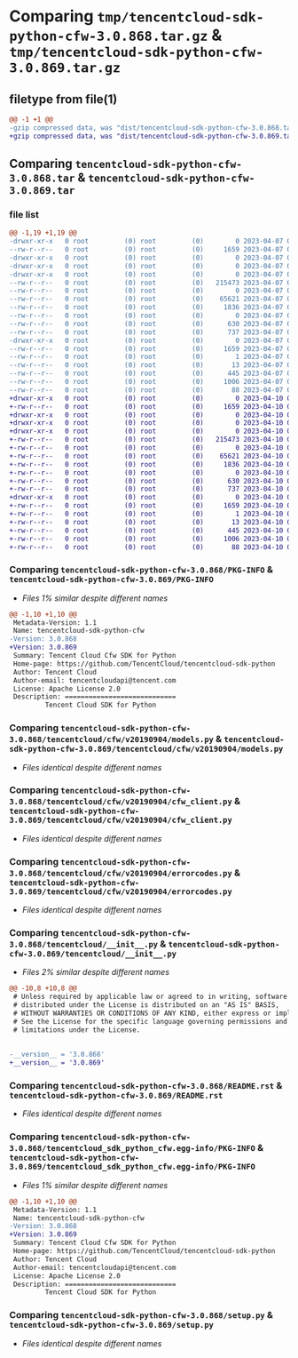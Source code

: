 # Comparing `tmp/tencentcloud-sdk-python-cfw-3.0.868.tar.gz` & `tmp/tencentcloud-sdk-python-cfw-3.0.869.tar.gz`

## filetype from file(1)

```diff
@@ -1 +1 @@
-gzip compressed data, was "dist/tencentcloud-sdk-python-cfw-3.0.868.tar", last modified: Fri Apr  7 00:23:41 2023, max compression
+gzip compressed data, was "dist/tencentcloud-sdk-python-cfw-3.0.869.tar", last modified: Mon Apr 10 02:57:50 2023, max compression
```

## Comparing `tencentcloud-sdk-python-cfw-3.0.868.tar` & `tencentcloud-sdk-python-cfw-3.0.869.tar`

### file list

```diff
@@ -1,19 +1,19 @@
-drwxr-xr-x   0 root         (0) root         (0)        0 2023-04-07 00:23:41.000000 tencentcloud-sdk-python-cfw-3.0.868/
--rw-r--r--   0 root         (0) root         (0)     1659 2023-04-07 00:23:41.000000 tencentcloud-sdk-python-cfw-3.0.868/PKG-INFO
-drwxr-xr-x   0 root         (0) root         (0)        0 2023-04-07 00:23:41.000000 tencentcloud-sdk-python-cfw-3.0.868/tencentcloud/
-drwxr-xr-x   0 root         (0) root         (0)        0 2023-04-07 00:23:41.000000 tencentcloud-sdk-python-cfw-3.0.868/tencentcloud/cfw/
-drwxr-xr-x   0 root         (0) root         (0)        0 2023-04-07 00:23:41.000000 tencentcloud-sdk-python-cfw-3.0.868/tencentcloud/cfw/v20190904/
--rw-r--r--   0 root         (0) root         (0)   215473 2023-04-07 00:23:41.000000 tencentcloud-sdk-python-cfw-3.0.868/tencentcloud/cfw/v20190904/models.py
--rw-r--r--   0 root         (0) root         (0)        0 2023-04-07 00:23:41.000000 tencentcloud-sdk-python-cfw-3.0.868/tencentcloud/cfw/v20190904/__init__.py
--rw-r--r--   0 root         (0) root         (0)    65621 2023-04-07 00:23:41.000000 tencentcloud-sdk-python-cfw-3.0.868/tencentcloud/cfw/v20190904/cfw_client.py
--rw-r--r--   0 root         (0) root         (0)     1836 2023-04-07 00:23:41.000000 tencentcloud-sdk-python-cfw-3.0.868/tencentcloud/cfw/v20190904/errorcodes.py
--rw-r--r--   0 root         (0) root         (0)        0 2023-04-07 00:23:41.000000 tencentcloud-sdk-python-cfw-3.0.868/tencentcloud/cfw/__init__.py
--rw-r--r--   0 root         (0) root         (0)      630 2023-04-07 00:23:41.000000 tencentcloud-sdk-python-cfw-3.0.868/tencentcloud/__init__.py
--rw-r--r--   0 root         (0) root         (0)      737 2023-04-07 00:23:41.000000 tencentcloud-sdk-python-cfw-3.0.868/README.rst
-drwxr-xr-x   0 root         (0) root         (0)        0 2023-04-07 00:23:41.000000 tencentcloud-sdk-python-cfw-3.0.868/tencentcloud_sdk_python_cfw.egg-info/
--rw-r--r--   0 root         (0) root         (0)     1659 2023-04-07 00:23:41.000000 tencentcloud-sdk-python-cfw-3.0.868/tencentcloud_sdk_python_cfw.egg-info/PKG-INFO
--rw-r--r--   0 root         (0) root         (0)        1 2023-04-07 00:23:41.000000 tencentcloud-sdk-python-cfw-3.0.868/tencentcloud_sdk_python_cfw.egg-info/dependency_links.txt
--rw-r--r--   0 root         (0) root         (0)       13 2023-04-07 00:23:41.000000 tencentcloud-sdk-python-cfw-3.0.868/tencentcloud_sdk_python_cfw.egg-info/top_level.txt
--rw-r--r--   0 root         (0) root         (0)      445 2023-04-07 00:23:41.000000 tencentcloud-sdk-python-cfw-3.0.868/tencentcloud_sdk_python_cfw.egg-info/SOURCES.txt
--rw-r--r--   0 root         (0) root         (0)     1006 2023-04-07 00:23:41.000000 tencentcloud-sdk-python-cfw-3.0.868/setup.py
--rw-r--r--   0 root         (0) root         (0)       88 2023-04-07 00:23:41.000000 tencentcloud-sdk-python-cfw-3.0.868/setup.cfg
+drwxr-xr-x   0 root         (0) root         (0)        0 2023-04-10 02:57:50.000000 tencentcloud-sdk-python-cfw-3.0.869/
+-rw-r--r--   0 root         (0) root         (0)     1659 2023-04-10 02:57:50.000000 tencentcloud-sdk-python-cfw-3.0.869/PKG-INFO
+drwxr-xr-x   0 root         (0) root         (0)        0 2023-04-10 02:57:50.000000 tencentcloud-sdk-python-cfw-3.0.869/tencentcloud/
+drwxr-xr-x   0 root         (0) root         (0)        0 2023-04-10 02:57:50.000000 tencentcloud-sdk-python-cfw-3.0.869/tencentcloud/cfw/
+drwxr-xr-x   0 root         (0) root         (0)        0 2023-04-10 02:57:50.000000 tencentcloud-sdk-python-cfw-3.0.869/tencentcloud/cfw/v20190904/
+-rw-r--r--   0 root         (0) root         (0)   215473 2023-04-10 02:57:50.000000 tencentcloud-sdk-python-cfw-3.0.869/tencentcloud/cfw/v20190904/models.py
+-rw-r--r--   0 root         (0) root         (0)        0 2023-04-10 02:57:50.000000 tencentcloud-sdk-python-cfw-3.0.869/tencentcloud/cfw/v20190904/__init__.py
+-rw-r--r--   0 root         (0) root         (0)    65621 2023-04-10 02:57:50.000000 tencentcloud-sdk-python-cfw-3.0.869/tencentcloud/cfw/v20190904/cfw_client.py
+-rw-r--r--   0 root         (0) root         (0)     1836 2023-04-10 02:57:50.000000 tencentcloud-sdk-python-cfw-3.0.869/tencentcloud/cfw/v20190904/errorcodes.py
+-rw-r--r--   0 root         (0) root         (0)        0 2023-04-10 02:57:50.000000 tencentcloud-sdk-python-cfw-3.0.869/tencentcloud/cfw/__init__.py
+-rw-r--r--   0 root         (0) root         (0)      630 2023-04-10 02:57:50.000000 tencentcloud-sdk-python-cfw-3.0.869/tencentcloud/__init__.py
+-rw-r--r--   0 root         (0) root         (0)      737 2023-04-10 02:57:50.000000 tencentcloud-sdk-python-cfw-3.0.869/README.rst
+drwxr-xr-x   0 root         (0) root         (0)        0 2023-04-10 02:57:50.000000 tencentcloud-sdk-python-cfw-3.0.869/tencentcloud_sdk_python_cfw.egg-info/
+-rw-r--r--   0 root         (0) root         (0)     1659 2023-04-10 02:57:50.000000 tencentcloud-sdk-python-cfw-3.0.869/tencentcloud_sdk_python_cfw.egg-info/PKG-INFO
+-rw-r--r--   0 root         (0) root         (0)        1 2023-04-10 02:57:50.000000 tencentcloud-sdk-python-cfw-3.0.869/tencentcloud_sdk_python_cfw.egg-info/dependency_links.txt
+-rw-r--r--   0 root         (0) root         (0)       13 2023-04-10 02:57:50.000000 tencentcloud-sdk-python-cfw-3.0.869/tencentcloud_sdk_python_cfw.egg-info/top_level.txt
+-rw-r--r--   0 root         (0) root         (0)      445 2023-04-10 02:57:50.000000 tencentcloud-sdk-python-cfw-3.0.869/tencentcloud_sdk_python_cfw.egg-info/SOURCES.txt
+-rw-r--r--   0 root         (0) root         (0)     1006 2023-04-10 02:57:50.000000 tencentcloud-sdk-python-cfw-3.0.869/setup.py
+-rw-r--r--   0 root         (0) root         (0)       88 2023-04-10 02:57:50.000000 tencentcloud-sdk-python-cfw-3.0.869/setup.cfg
```

### Comparing `tencentcloud-sdk-python-cfw-3.0.868/PKG-INFO` & `tencentcloud-sdk-python-cfw-3.0.869/PKG-INFO`

 * *Files 1% similar despite different names*

```diff
@@ -1,10 +1,10 @@
 Metadata-Version: 1.1
 Name: tencentcloud-sdk-python-cfw
-Version: 3.0.868
+Version: 3.0.869
 Summary: Tencent Cloud Cfw SDK for Python
 Home-page: https://github.com/TencentCloud/tencentcloud-sdk-python
 Author: Tencent Cloud
 Author-email: tencentcloudapi@tencent.com
 License: Apache License 2.0
 Description: ============================
         Tencent Cloud SDK for Python
```

### Comparing `tencentcloud-sdk-python-cfw-3.0.868/tencentcloud/cfw/v20190904/models.py` & `tencentcloud-sdk-python-cfw-3.0.869/tencentcloud/cfw/v20190904/models.py`

 * *Files identical despite different names*

### Comparing `tencentcloud-sdk-python-cfw-3.0.868/tencentcloud/cfw/v20190904/cfw_client.py` & `tencentcloud-sdk-python-cfw-3.0.869/tencentcloud/cfw/v20190904/cfw_client.py`

 * *Files identical despite different names*

### Comparing `tencentcloud-sdk-python-cfw-3.0.868/tencentcloud/cfw/v20190904/errorcodes.py` & `tencentcloud-sdk-python-cfw-3.0.869/tencentcloud/cfw/v20190904/errorcodes.py`

 * *Files identical despite different names*

### Comparing `tencentcloud-sdk-python-cfw-3.0.868/tencentcloud/__init__.py` & `tencentcloud-sdk-python-cfw-3.0.869/tencentcloud/__init__.py`

 * *Files 2% similar despite different names*

```diff
@@ -10,8 +10,8 @@
 # Unless required by applicable law or agreed to in writing, software
 # distributed under the License is distributed on an "AS IS" BASIS,
 # WITHOUT WARRANTIES OR CONDITIONS OF ANY KIND, either express or implied.
 # See the License for the specific language governing permissions and
 # limitations under the License.
 
 
-__version__ = '3.0.868'
+__version__ = '3.0.869'
```

### Comparing `tencentcloud-sdk-python-cfw-3.0.868/README.rst` & `tencentcloud-sdk-python-cfw-3.0.869/README.rst`

 * *Files identical despite different names*

### Comparing `tencentcloud-sdk-python-cfw-3.0.868/tencentcloud_sdk_python_cfw.egg-info/PKG-INFO` & `tencentcloud-sdk-python-cfw-3.0.869/tencentcloud_sdk_python_cfw.egg-info/PKG-INFO`

 * *Files 1% similar despite different names*

```diff
@@ -1,10 +1,10 @@
 Metadata-Version: 1.1
 Name: tencentcloud-sdk-python-cfw
-Version: 3.0.868
+Version: 3.0.869
 Summary: Tencent Cloud Cfw SDK for Python
 Home-page: https://github.com/TencentCloud/tencentcloud-sdk-python
 Author: Tencent Cloud
 Author-email: tencentcloudapi@tencent.com
 License: Apache License 2.0
 Description: ============================
         Tencent Cloud SDK for Python
```

### Comparing `tencentcloud-sdk-python-cfw-3.0.868/setup.py` & `tencentcloud-sdk-python-cfw-3.0.869/setup.py`

 * *Files identical despite different names*

